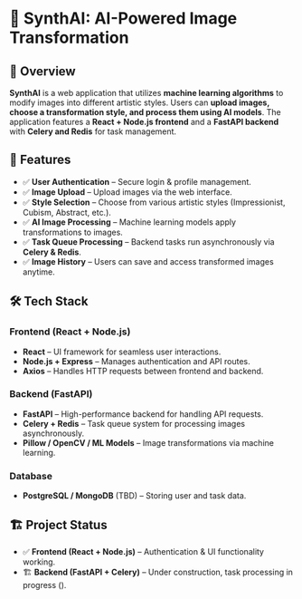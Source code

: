 # 🎨 SynthAI: AI-Powered Image Transformation

## 📌 Overview  
**SynthAI** is a web application that utilizes **machine learning algorithms** to modify images into different artistic styles. Users can **upload images, choose a transformation style, and process them using AI models**. The application features a **React + Node.js frontend** and a **FastAPI backend** with **Celery and Redis** for task management.  

## 🚀 Features  
- ✅ **User Authentication** – Secure login & profile management.  
- ✅ **Image Upload** – Upload images via the web interface.  
- ✅ **Style Selection** – Choose from various artistic styles (Impressionist, Cubism, Abstract, etc.).  
- ✅ **AI Image Processing** – Machine learning models apply transformations to images.  
- ✅ **Task Queue Processing** – Backend tasks run asynchronously via **Celery & Redis**.  
- ✅ **Image History** – Users can save and access transformed images anytime.  

## 🛠️ Tech Stack  
### **Frontend (React + Node.js)**
- **React** – UI framework for seamless user interactions.  
- **Node.js + Express** – Manages authentication and API routes.  
- **Axios** – Handles HTTP requests between frontend and backend.  

### **Backend (FastAPI)**
- **FastAPI** – High-performance backend for handling API requests.  
- **Celery + Redis** – Task queue system for processing images asynchronously.  
- **Pillow / OpenCV / ML Models** – Image transformations via machine learning.  

### **Database**
- **PostgreSQL / MongoDB** (TBD) – Storing user and task data.  

## 🏗️ Project Status  
- ✅ **Frontend (React + Node.js)** – Authentication & UI functionality working.  
- 🏗️ **Backend (FastAPI + Celery)** – Under construction, task processing in progress (). 
